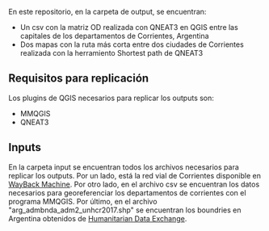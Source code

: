 En este repositorio, en la carpeta de output, se encuentran:
- Un csv con la matriz OD realizada con QNEAT3 en QGIS entre las capitales de los departamentos de Corrientes, Argentina
- Dos mapas con la ruta más corta entre dos ciudades de Corrientes realizada con la herramiento Shortest path de QNEAT3

## Requisitos para replicación
Los plugins de QGIS necesarios para replicar los outputs son:
- MMQGIS
- QNEAT3

## Inputs

En la carpeta input se encuentran todos los archivos necesarios para replicar los outputs. Por un lado, está la red vial de Corrientes disponible en [WayBack Machine](https://web.archive.org/web/20200915000000*/https://datos.transporte.gob.ar/dataset/rutas-provinciales). Por otro lado, en el archivo csv se encuentran los datos necesarios para georeferenciar los departamentos de corrientes con el programa MMQGIS. Por último, en el archivo "arg_admbnda_adm2_unhcr2017.shp" se encuentran los boundries en Argentina obtenidos de [Humanitarian Data Exchange](https://data.humdata.org/dataset/cod-ab-arg).

